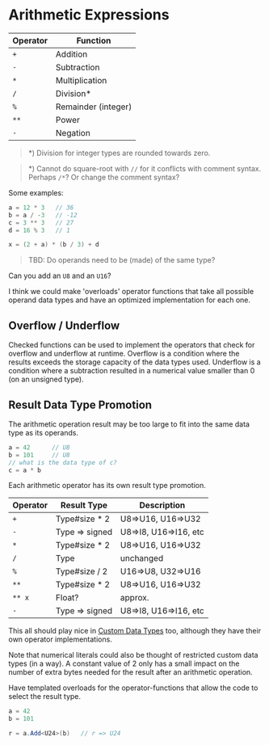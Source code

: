 # Arithmetic Expressions

|Operator|Function
|--|--
| `+` | Addition
| `-` | Subtraction
| `*` | Multiplication
| `/` | Division*
| `%` | Remainder (integer)
| `**` | Power
| `-` | Negation

> *) Division for integer types are rounded towards zero.

> *) Cannot do square-root with `//` for it conflicts with comment syntax. Perhaps `/*`? Or change the comment syntax?

Some examples:

```C#
a = 12 * 3   // 36
b = a / -3   // -12
c = 3 ** 3   // 27
d = 16 % 3   // 1

x = (2 + a) * (b / 3) + d
```

> TBD: Do operands need to be (made) of the same type?

Can you add an `U8` and an `U16`?

I think we could make 'overloads' operator functions that take all possible operand data types and have an optimized implementation for each one.

## Overflow / Underflow

Checked functions can be used to implement the operators that check for overflow and underflow at runtime. Overflow is a condition where the results exceeds the storage capacity of the data types used. Underflow is a condition where a subtraction resulted in a numerical value smaller than 0 (on an unsigned type).

## Result Data Type Promotion

The arithmetic operation result may be too large to fit into the same data type as its operands.

```csharp
a = 42      // U8
b = 101     // U8
// what is the data type of c?
c = a * b
```

Each arithmetic operator has its own result type promotion.

|Operator|Result Type|Description
|--|--|--
| `+` | Type#size * 2  | U8=>U16, U16=>U32
| `-` | Type => signed | U8=>I8, U16=>I16, etc
| `*` | Type#size * 2  | U8=>U16, U16=>U32
| `/` | Type           | unchanged
| `%` | Type#size / 2  | U16=>U8, U32=>U16
| `**` | Type#size * 2 | U8=>U16, U16=>U32
| `** x` | Float?      | approx.
| `-` | Type => signed | U8=>I8, U16=>I16, etc

This all should play nice in [Custom Data Types](../lang/types.md#Custom-Data-Types) too, although they have their own operator implementations.

Note that numerical literals could also be thought of restricted custom data types (in a way). A constant value of 2 only has a small impact on the number of extra bytes needed for the result after an arithmetic operation.

Have templated overloads for the operator-functions that allow the code to select the result type.

```csharp
a = 42
b = 101

r = a.Add<U24>(b)   // r => U24
```
